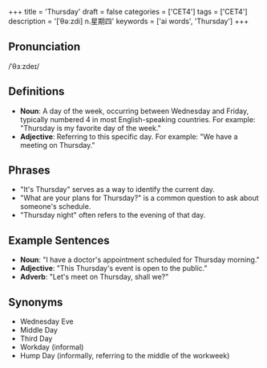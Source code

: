 +++
title = 'Thursday'
draft = false
categories = ['CET4']
tags = ['CET4']
description = '[ˈθəːzdi] n.星期四'
keywords = ['ai words', 'Thursday']
+++

## Pronunciation
/ˈθɜːzdeɪ/

## Definitions
- **Noun**: A day of the week, occurring between Wednesday and Friday, typically numbered 4 in most English-speaking countries. For example: "Thursday is my favorite day of the week."
- **Adjective**: Referring to this specific day. For example: "We have a meeting on Thursday."

## Phrases
- "It's Thursday" serves as a way to identify the current day.
- "What are your plans for Thursday?" is a common question to ask about someone's schedule.
- "Thursday night" often refers to the evening of that day.

## Example Sentences
- **Noun**: "I have a doctor's appointment scheduled for Thursday morning."
- **Adjective**: "This Thursday's event is open to the public."
- **Adverb**: "Let's meet on Thursday, shall we?"

## Synonyms
- Wednesday Eve
- Middle Day
- Third Day
- Workday (informal)
- Hump Day (informally, referring to the middle of the workweek)
